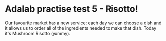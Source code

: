 # Adalab practise test 5 - Risotto!

Our favourite market has a new service: each day we can choose a dish and it allows us to order all of the ingredients needed to make that dish. Today it's Mushroom Risotto (yummy).
